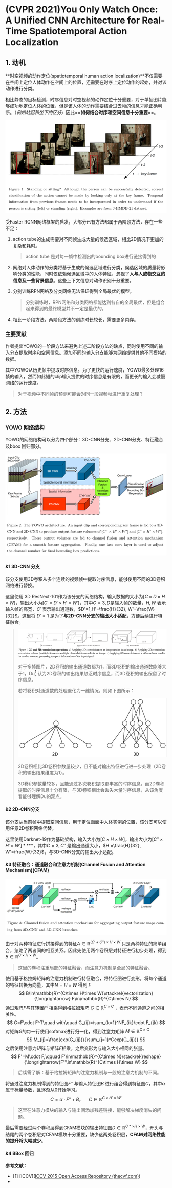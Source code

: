 # (CVPR 2021)You Only Watch Once: A Unified CNN Architecture for Real-Time Spatiotemporal Action Localization

## 1. 动机

**时空视频的动作定位(spatiotemporal human action localization)**不仅需要在空间上定位人体动作在空间上的位置，还需要在时序上定位动作的起始，并对该动作进行分类。

相比静态的目标检测，时序信息对时空视频的动作定位十分重要，对于单帧图片能够成功地定位人体的位置，但是该人体的动作需要结合过去帧的信息才能正确判断。（*例如站起和坐下的区分*）因此==**如何结合时序和空间信息十分重要**==。

![fig_1](.\img\fig_1.png)

受Faster RCNN网络框架的启发，大部分已有方法都属于两阶段方法，存在一些不足：

1. action tube的生成需要对不同帧生成大量的候选区域，相比2D情况下更加的复杂和耗时。

   > action tube 是对每一帧中检测出的bounding box进行链接得到的

2. 网络对人体动作的分类将基于生成的候选区域进行分类，候选区域的质量将影响分类的性能，同时仅依赖候选区域中的人体特征，忽视了**人与人或物交互的信息及一些背景信息**。这些上下文信息对动作识别十分重要。

3. 分别训练RPN网络及分类网络无法保证得到全局最优的模型。

   > 分别训练时，RPN网络和分类网络都能达到各自的全局最优，但是组合起来得到的最终模型并不一定是最优的。

4. 相比一阶段方法，两阶段方法的训练时长较长，需要更多内存。

### 主要贡献

作者提出YOWO的一阶段方法来避免上述二阶段方法的缺点，同时使用不同的输入分支提取时序和空间信息。添加不同的输入分支能够为网络提供其他不同模特的数据。

其中YOWO从历史帧中提取时序信息。为了更快的运行速度，YOWO最多处理16帧的输入，然而如此短的clip输入提供的时序信息是有限的，而更长的输入会减慢网络的运行速度。

> 对于视频中不同帧的预测可能会对同一段视频帧进行重复处理？

## 2. 方法

### YOWO 网络结构

YOWO的网络结构可以分为四个部分：3D-CNN分支、2D-CNN分支、特征融合及bbox 回归部分。

![fig_2](./img/fig_2.png)

#### &1 3D-CNN 分支

该分支使用3D卷积从多个连续的视频帧中提取时序信息，能够使用不同的3D卷积网络进行替换。

这里使用 3D ResNext-101作为该分支的网络结构，输入数据的大小为$[C\times D\times H\times W]$，输出大小为$[C'\times D'\times H'\times W']$，其中$C=3,D$是输入帧的数量，$H,W$ 表示输入帧的高宽，$C'$ 表示输出通道数，$D'=1,H'=\frac{H}{32}, W'=\frac{W}{32}$。这里将 $D'=1$ 是为了**与2D-CNN分支的输出大小适配**，方便后续进行特征融合。

> ![fig_3](./img/fig_3.png)
>
> 对于多帧图片，2D卷积的输出通道数都为1，而3D卷积的输出通道数能够大于1，Du[<sup>1</sup>](#refer-anchor-1) 认为2D卷积的输出结果缺乏时序信息，而3D卷积的输出保留了时序信息。
>
> 若将卷积对通道数的处理退化为一维情况，则如下图所示：
>
> ![fig_4](./img/fig_4.png)
>
> 2D卷积相比3D卷积参数量较少，且不能对输出特征进行进一步处理（2D卷积的输出结果维度为1）。
>
> 3D卷积参数量较多，且能通过多次卷积提取更丰富的时序信息，而2D卷积提取的时序信息十分有限，与3D卷积相比会丢失大量时序信息，从该角度看能够理解Du的观点。

#### &2 2D-CNN分支

该分支从当前帧中提取空间信息，用于定位画面中人体实例的位置，该分支可以使用任意2D卷积网络代替。

这里使用Darknet-19作为基础架构，输入大小为$[C\times H\times W]$，输出大小为$[C''\times H'\times W']**$**，其中$C=3,C''$ 是输出通道大小，$H'=\frac{H}{32}, W'=\frac{W}{32}$，与3D-CNN分支的输出大小适配。

#### &3 特征融合：通道融合和注意力机制(Channel Fusion and Attention Mechanism)(CFAM)

![fig_5](./img/fig_5.png)

由于对两种特征进行拼接得到的特征$A\in\mathbb{R}^{(C'+C'')\times H\times W}$ 只是两种特征的简单组合，忽略了两者间的相互关系。因此先使用两个卷积层对特征进行初步处理，得到$B\in\mathbb{R}^{C\times H\times W}$。

> 这里的卷积注重局部的特征融合，而注意力机制是全局的特征融合。

使用基于格拉姆矩阵的注意力机制进行特征融合，将特征图进行变形，将每个通道的特征转换为向量，其中$N=H\times W$ 得到 $F$
$$
B\in\mathbb{R}^{C\times H\times W}\stackrel{vectorization}{\longrightarrow} F\in\mathbb{R}^{C\times N}
$$
通过矩阵$F$与其转置$F^T$相乘得到格拉姆矩阵 $G\in\mathbb{R}^{C\times C}$ ，表示不同通道之间的相关性。
$$
G=F\cdot F^T\quad with\quad G_{ij}=\sum_{k=1}^NF_{ik}\cdot F_{jk}
$$
对矩阵$G$的每一行使用softmax进行归一化，得到注意力矩阵 $M\in\mathbb{R}^{C\times C}$
$$
M_{ij}=\frac{exp(G_{ij})}{\sum_{j=1}^Cexp(G_{ij})}
$$
之后使用注意力矩阵与矩阵$F$相乘，之后变形为与输入大小相同的张量。
$$
F'=M\cdot F,\qquad F'\in\mathbb{R}^{C\times N}\stackrel{reshape}{\longrightarrow}F''\in\mathbb{R}^{C\times H\times W}
$$

> 后续需了解：基于格拉姆矩阵的注意力机制与一般的注意力机制的不同。

将通过注意力机制得到的特征图$F''$ 与输入特征图$B$ 进行组合得到特征图$C$，其中$\alpha$属于标量参数，且逐渐从0开始学习。
$$
C=\alpha\cdot F''+B，\quad C\in\mathbb{R}^{C\times H'\times W'}
$$

> 这里在注意力模块的输入与输出间添加残差链接，能够解决梯度消失的问题。

最后需要经过两个卷积层得到CFAM模块的输出特征图$D\in\mathbb{R}^{C*\times H\times W}$，开头与结尾的两个卷积层对CFAM模块十分重要，缺少这两处卷积层，**CFAM对网络性能的提升将大幅减少**。

#### &4 BBox 回归



**参考文献：**

<div id="refer-anchor-1"></div>

- [1] [ICCV]([ICCV 2015 Open Access Repository (thecvf.com)](https://openaccess.thecvf.com/content_iccv_2015/html/Tran_Learning_Spatiotemporal_Features_ICCV_2015_paper.html))
- 

